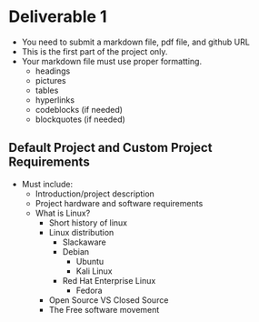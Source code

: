 # Deliverable 1
* You need to submit a markdown file, pdf file, and github URL
* This is the first part of the project only. 
* Your markdown file must use proper formatting. 
  * headings
  * pictures
  * tables
  * hyperlinks 
  * codeblocks (if needed)
  * blockquotes (if needed)

## Default Project and Custom Project Requirements
* Must include:
  * Introduction/project description
  * Project hardware and software requirements
  * What is Linux?
    * Short history of linux
    * Linux distribution
      * Slackaware
      * Debian
        * Ubuntu
        * Kali Linux
      * Red Hat Enterprise Linux
        * Fedora
    * Open Source VS Closed Source
    * The Free software movement
